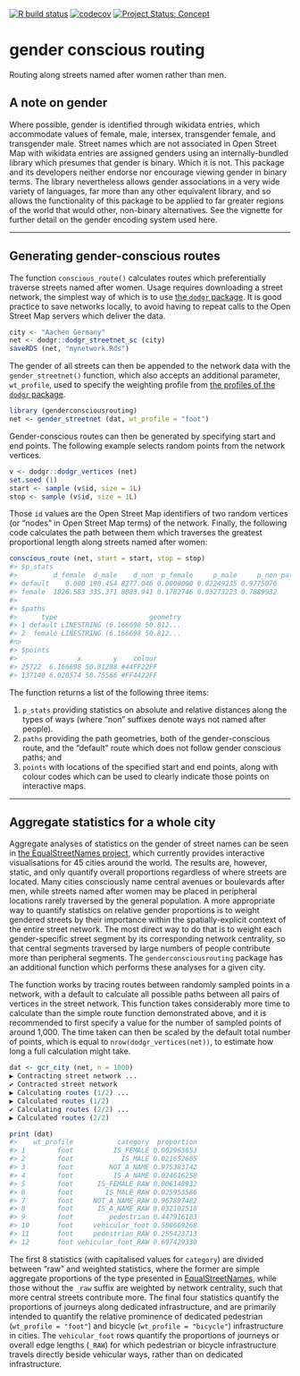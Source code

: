 
<!-- README.md is generated from README.Rmd. Please edit that file -->
<!-- badges: start -->

[![R build
status](https://github.com/mpadge/gender-conscious-routing/workflows/R-CMD-check/badge.svg)](https://github.com/mpadge/gender-conscious-routing/actions?query=workflow%3AR-CMD-check)
[![codecov](https://codecov.io/gh/mpadge/gender-conscious-routing/branch/master/graph/badge.svg)](https://codecov.io/gh/mpadge/gender-conscious-routing)
[![Project Status:
Concept](http://www.repostatus.org/badges/latest/concept.svg)](http://www.repostatus.org/#concept)
<!-- badges: end -->

# gender conscious routing

Routing along streets named after women rather than men.

## A note on gender

Where possible, gender is identified through wikidata entries, which
accommodate values of female, male, intersex, transgender female, and
transgender male. Street names which are not associated in Open Street
Map with wikidata entries are assigned genders using an
internally-bundled library which presumes that gender is binary. Which
it is not. This package and its developers neither endorse nor encourage
viewing gender in binary terms. The library nevertheless allows gender
associations in a very wide variety of languages, far more than any
other equivalent library, and so allows the functionality of this
package to be applied to far greater regions of the world that would
other, non-binary alternatives. See the vignette for further detail on
the gender encoding system used here.

------------------------------------------------------------------------

## Generating gender-conscious routes

The function `conscious_route()` calculates routes which preferentially
traverse streets named after women. Usage requires downloading a street
network, the simplest way of which is to use [the `dodgr`
package](https://github.com/atfutures/dodgr). It is good practice to
save networks locally, to avoid having to repeat calls to the Open
Street Map servers which deliver the data.

``` r
city <- "Aachen Germany"
net <- dodgr::dodgr_streetnet_sc (city)
saveRDS (net, "mynetwork.Rds")
```

The gender of all streets can then be appended to the network data with
the `gender_streetnet()` function, which also accepts an additional
parameter, `wt_profile`, used to specify the weighting profile from [the
profiles of the `dodgr`
package](https://atfutures.github.io/dodgr/reference/weighting_profiles.html).

``` r
library (genderconsciousrouting)
net <- gender_streetnet (dat, wt_profile = "foot")
```

Gender-conscious routes can then be generated by specifying start and
end points. The following example selects random points from the network
vertices.

``` r
v <- dodgr::dodgr_vertices (net)
set.seed (1)
start <- sample (v$id, size = 1L)
stop <- sample (v$id, size = 1L)
```

Those `id` values are the Open Street Map identifiers of two random
vertices (or “nodes” in Open Street Map terms) of the network. Finally,
the following code calculates the path between them which traverses the
greatest proportional length along streets named after women:

``` r
conscious_route (net, start = start, stop = stop)
#> $p_stats
#>         d_female  d_male    d_non  p_female     p_male     p_non path_length path_length_rel
#> default    0.000 190.454 8277.046 0.0000000 0.02249235 0.9775076     8467.50        1.000000
#> female  1826.583 335.371 8083.941 0.1782746 0.03273223 0.7889932    10245.89        1.210026
#> 
#> $paths
#>      type                       geometry
#> 1 default LINESTRING (6.166698 50.812...
#> 2  female LINESTRING (6.166698 50.812...
#n>
#> $points
#>               x        y    colour
#> 25722  6.166698 50.81288 #44FF22FF
#> 137140 6.020574 50.75566 #FF4422FF
```

The function returns a list of the following three items:

1.  `p_stats` providing statistics on absolute and relative distances
    along the types of ways (where “non” suffixes denote ways not named
    after people).
2.  `paths` providing the path geometries, both of the gender-conscious
    route, and the “default” route which does not follow gender
    conscious paths; and
3.  `points` with locations of the specified start and end points, along
    with colour codes which can be used to clearly indicate those points
    on interactive maps.

------------------------------------------------------------------------

## Aggregate statistics for a whole city

Aggregate analyses of statistics on the gender of street names can be
seen in [the EqualStreetNames project](https://equalstreetnames.org/),
which currently provides interactive visualisations for 45 cities around
the world. The results are, however, static, and only quantify overall
proportions regardless of where streets are located. Many cities
consciously name central avenues or boulevards after men, while streets
named after women may be placed in peripheral locations rarely traversed
by the general population. A more appropriate way to quantify statistics
on relative gender proportions is to weight gendered streets by their
importance within the spatially-explicit context of the entire street
network. The most direct way to do that is to weight each
gender-specific street segment by its corresponding network centrality,
so that central segments traversed by large numbers of people contribute
more than peripheral segments. The `genderconsciousrouting` package has
an additional function which performs these analyses for a given city.

The function works by tracing routes between randomly sampled points in
a network, with a default to calculate all possible paths between all
pairs of vertices in the street network. This function takes
considerably more time to calculate than the simple route function
demonstrated above, and it is recommended to first specify a value for
the number of sampled points of around 1,000. The time taken can then be
scaled by the default total number of points, which is equal to
`nrow(dodgr_vertices(net))`, to estimate how long a full calculation
might take.

``` r
dat <- gcr_city (net, n = 1000)
▶ Contracting street network ...
✔ Contracted street network
▶ Calculating routes (1/2) ...
▶ Calculated routes (1/2)
✔ Calculating routes (2/2) ...
▶ Calculated routes (2/2)

print (dat)
#>    wt_profile           category  proportion
#> 1        foot          IS_FEMALE 0.002963653
#> 2        foot            IS_MALE 0.021652605
#> 3        foot         NOT_A_NAME 0.975383742
#> 4        foot          IS_A_NAME 0.024616258
#> 5        foot      IS_FEMALE_RAW 0.006148932
#> 6        foot        IS_MALE_RAW 0.025953586
#> 7        foot     NOT_A_NAME_RAW 0.967897482
#> 8        foot      IS_A_NAME_RAW 0.032102518
#> 9        foot         pedestrian 0.447916183
#> 10       foot     vehicular_foot 0.500669268
#> 11       foot     pedestrian_RAW 0.255423713
#> 12       foot vehicular_foot_RAW 0.697429330
```

The first 8 statistics (with capitalised values for `category`) are
divided between “raw” and weighted statistics, where the former are
simple aggregate proportions of the type presented in
[EqualStreetNames](https://equalstreetnames.org/), while those without
the `_raw` suffix are weighted by network centrality, such that more
central streets contribute more. The final four statistics quantify the
proportions of journeys along dedicated infrastructure, and are
primarily intended to quantify the relative prominence of dedicated
pedestrian (`wt_profile = "foot"`) and bicycle
(`wt_profile = "bicycle"`) infrastructure in cities. The
`vehicular_foot` rows quantify the proportions of journeys or overall
edge lengths (`_RAW`) for which pedestrian or bicycle infrastructure
travels directly beside vehicular ways, rather than on dedicated
infrastructure.
